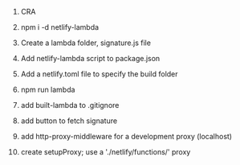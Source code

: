 
1. CRA 

2. npm i -d netlify-lambda

3. Create a lambda folder, signature.js file

4. Add netlify-lambda script to package.json

5. Add a netlify.toml file to specify the build folder

6. npm run lambda

7. add built-lambda to .gitignore

8. add button to fetch signature

9. add http-proxy-middleware for a development proxy (localhost)

10. create setupProxy; use a './netlify/functions/' proxy